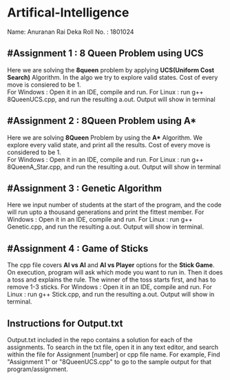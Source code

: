 # Artifical-Intelligence

Name: Anuranan Rai Deka
Roll No. : 1801024

**#Assignment 1 : 8 Queen Problem using UCS**
-----------------------------------------
Here we are solving the **8queen** problem by applying **UCS(Uniform Cost Search)** Algorithm. In the algo we try to explore valid states. 
Cost of every move is consiered to be 1.  
For Windows : Open it in an IDE, compile and run.
For Linux   : run g++ 8QueenUCS.cpp, and run the resulting a.out. Output will show in terminal


**#Assignment 2 : 8Queen Problem using A\***
---------------------------------------
Here we are solving **8Queen** Problem by using the **A\*** Algorithm. We explore every valid state, and print all the results.
Cost of every move is considered to be 1.  
For Windows : Open it in an IDE, compile and run.
For Linux   : run g++ 8QueenA_Star.cpp, and run the resulting a.out. Output will show in terminal


**#Assignment 3 : Genetic Algorithm**
---------------------------------
Here we input number of students at the start of the program, and the code will run upto a thousand generations and print the fittest member. 
For Windows : Open it in an IDE, compile and run.
For Linux   : run g++ Genetic.cpp, and run the resulting a.out. Output will show in terminal.


**#Assignment 4 : Game of Sticks**
------------------------------
The cpp file covers **AI vs AI** and **AI vs Player** options for the **Stick Game**. On execution, program will ask which mode you want to run in. Then it does a toss
and explains the rule. The winner of the toss starts first, and has to remove 1-3 sticks.
For Windows : Open it in an IDE, compile and run.
For Linux   : run g++ Stick.cpp, and run the resulting a.out. Output will show in terminal.

**Instructions for Output.txt**
---------------------------
Output.txt included in the repo contains a solution for each of the assignments. To search in the txt file, open it in any text editor, and search within the file for
Assignment [number] or cpp file name.
For example, Find  "Assignment 1" or "8QueenUCS.cpp" to go to the sample output for that program/assignment.
